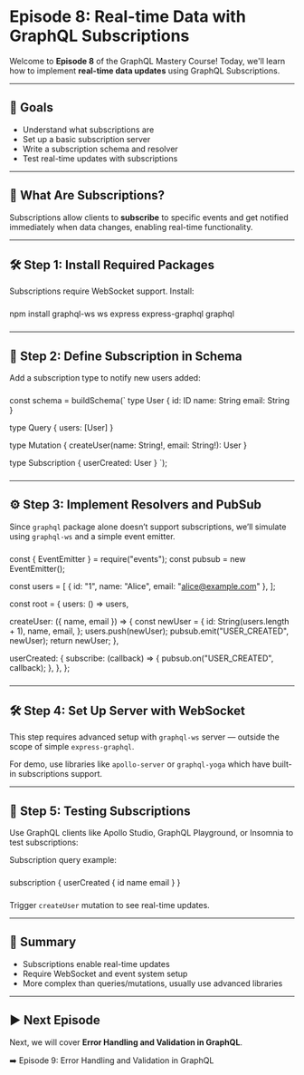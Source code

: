 # Episode 8: Real-time Data with GraphQL Subscriptions

Welcome to **Episode 8** of the GraphQL Mastery Course! Today, we'll learn how to implement **real-time data updates** using GraphQL Subscriptions.

---

## 🎯 Goals

- Understand what subscriptions are  
- Set up a basic subscription server  
- Write a subscription schema and resolver  
- Test real-time updates with subscriptions  

---

## 🔄 What Are Subscriptions?

Subscriptions allow clients to **subscribe** to specific events and get notified immediately when data changes, enabling real-time functionality.

---

## 🛠️ Step 1: Install Required Packages

Subscriptions require WebSocket support. Install:

###  
npm install graphql-ws ws express express-graphql graphql
###

---

## 📜 Step 2: Define Subscription in Schema

Add a subscription type to notify new users added:

###  
const schema = buildSchema(`
  type User {
    id: ID
    name: String
    email: String
  }

  type Query {
    users: [User]
  }

  type Mutation {
    createUser(name: String!, email: String!): User
  }

  type Subscription {
    userCreated: User
  }
`);
###

---

## ⚙️ Step 3: Implement Resolvers and PubSub

Since `graphql` package alone doesn’t support subscriptions, we’ll simulate using `graphql-ws` and a simple event emitter.

###  
const { EventEmitter } = require("events");
const pubsub = new EventEmitter();

const users = [
  { id: "1", name: "Alice", email: "alice@example.com" },
];

const root = {
  users: () => users,

  createUser: ({ name, email }) => {
    const newUser = {
      id: String(users.length + 1),
      name,
      email,
    };
    users.push(newUser);
    pubsub.emit("USER_CREATED", newUser);
    return newUser;
  },

  userCreated: {
    subscribe: (callback) => {
      pubsub.on("USER_CREATED", callback);
    },
  },
};
###

---

## 🛠️ Step 4: Set Up Server with WebSocket

This step requires advanced setup with `graphql-ws` server — outside the scope of simple `express-graphql`.

For demo, use libraries like `apollo-server` or `graphql-yoga` which have built-in subscriptions support.

---

## 🧪 Step 5: Testing Subscriptions

Use GraphQL clients like Apollo Studio, GraphQL Playground, or Insomnia to test subscriptions:

Subscription query example:

###  
subscription {
  userCreated {
    id
    name
    email
  }
}
###

Trigger `createUser` mutation to see real-time updates.

---

## 🧠 Summary

- Subscriptions enable real-time updates  
- Require WebSocket and event system setup  
- More complex than queries/mutations, usually use advanced libraries  

---

## ▶️ Next Episode

Next, we will cover **Error Handling and Validation in GraphQL**.

➡️ Episode 9: Error Handling and Validation in GraphQL
